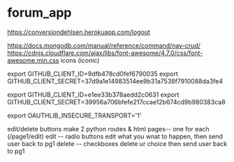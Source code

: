 # forum_app

https://conversiondehlsen.herokuapp.com/logout



https://docs.mongodb.com/manual/reference/command/nav-crud/
https://cdnjs.cloudflare.com/ajax/libs/font-awesome/4.7.0/css/font-awesome.min.css icons (iconic)

export GITHUB_CLIENT_ID=9dfb478cd0fef6790035
export GITHUB_CLIENT_SECRET=37d9a1e14983514ee9b31a7538f7910088da3fe4

export GITHUB_CLIENT_ID=e1ee33b378aedd2c0631
export GITHUB_CLIENT_SECRET=39956a706bfefe217ccae12b674cd9b980383ca8

export OAUTHLIB_INSECURE_TRANSPORT='1'


edit/delete buttons
make 2 python routes & html pages-- one for each (/page1/edit)
edit -- radio buttons
	edit what you wnat to happen, then send user back to pg1
delete -- checkboxes
	delete ur choice then send user back to pg1

